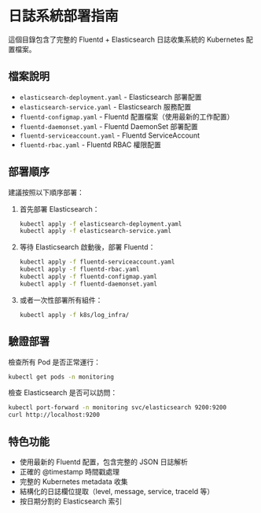 # 日誌系統部署指南

這個目錄包含了完整的 Fluentd + Elasticsearch 日誌收集系統的 Kubernetes 配置檔案。

## 檔案說明

- `elasticsearch-deployment.yaml` - Elasticsearch 部署配置
- `elasticsearch-service.yaml` - Elasticsearch 服務配置
- `fluentd-configmap.yaml` - Fluentd 配置檔案（使用最新的工作配置）
- `fluentd-daemonset.yaml` - Fluentd DaemonSet 部署配置
- `fluentd-serviceaccount.yaml` - Fluentd ServiceAccount
- `fluentd-rbac.yaml` - Fluentd RBAC 權限配置

## 部署順序

建議按照以下順序部署：

1. 首先部署 Elasticsearch：
   ```bash
   kubectl apply -f elasticsearch-deployment.yaml
   kubectl apply -f elasticsearch-service.yaml
   ```

2. 等待 Elasticsearch 啟動後，部署 Fluentd：
   ```bash
   kubectl apply -f fluentd-serviceaccount.yaml
   kubectl apply -f fluentd-rbac.yaml
   kubectl apply -f fluentd-configmap.yaml
   kubectl apply -f fluentd-daemonset.yaml
   ```

3. 或者一次性部署所有組件：
   ```bash
   kubectl apply -f k8s/log_infra/
   ```

## 驗證部署

檢查所有 Pod 是否正常運行：
```bash
kubectl get pods -n monitoring
```

檢查 Elasticsearch 是否可以訪問：
```bash
kubectl port-forward -n monitoring svc/elasticsearch 9200:9200
curl http://localhost:9200
```

## 特色功能

- 使用最新的 Fluentd 配置，包含完整的 JSON 日誌解析
- 正確的 @timestamp 時間戳處理
- 完整的 Kubernetes metadata 收集
- 結構化的日誌欄位提取（level, message, service, traceId 等）
- 按日期分割的 Elasticsearch 索引